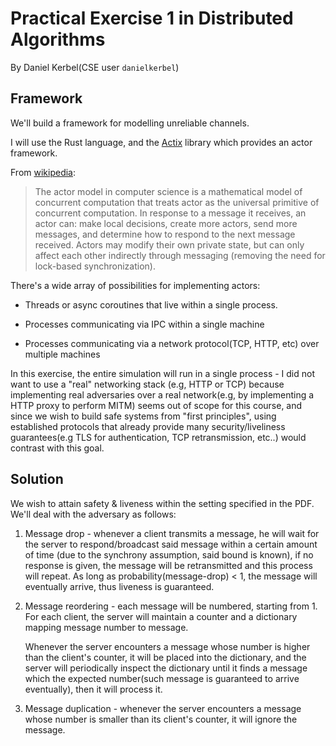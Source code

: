 # Practical Exercise 1 in Distributed Algorithms

By Daniel Kerbel(CSE user `danielkerbel`)


## Framework

We'll build a framework for modelling unreliable channels.

I will use the Rust language, and the [Actix](https://github.com/actix/actix) library which provides an actor framework.

From [wikipedia](https://en.wikipedia.org/wiki/Actor_model):

> The actor model in computer science is a mathematical model of concurrent computation that treats actor as the 
> universal primitive of concurrent computation. In response to a message it receives, an actor can: make local decisions,
> create more actors, send more messages, and determine how to respond to the next message received. 
> Actors may modify their own private state, but can only affect each other indirectly through messaging 
> (removing the need for lock-based synchronization). 

There's a wide array of possibilities for implementing actors:

- Threads or async coroutines that live within a single process.
 
- Processes communicating via IPC within a single machine

- Processes communicating via a network protocol(TCP, HTTP, etc) over multiple machines

In this exercise, the entire simulation will run in a single process - I did not want to use a "real" networking stack
(e.g, HTTP or TCP) because implementing real adversaries over a real network(e.g, by implementing a HTTP proxy to perform MITM) seems out of scope
for this course, and since we wish to build safe systems from "first principles", using established protocols that already
provide many security/liveliness guarantees(e.g TLS for authentication, TCP retransmission, etc..) would contrast with this goal.


## Solution

We wish to attain safety & liveness within the setting specified in the PDF.
We'll deal with the adversary as follows:

1. Message drop - whenever a client transmits a message, he will wait for the server to respond/broadcast said message within a certain amount of time
(due to the synchrony assumption, said bound is known), if no response is given, the message will be retransmitted and
this process will repeat. As long as probability(message-drop) < 1, the message will eventually arrive, thus liveness
    is guaranteed.

2. Message reordering - each message will be numbered, starting from 1.
   For each client, the server will maintain a counter and a dictionary mapping message number to message.

    Whenever the server encounters a message whose number is higher than the client's counter, it will be placed into the dictionary,
    and the server will periodically inspect the dictionary until it finds a message which the expected number(such message
    is guaranteed to arrive eventually), then it will process it.
    
3. Message duplication - whenever the server encounters a message whose number is smaller than its client's counter, it will ignore the message.
    




